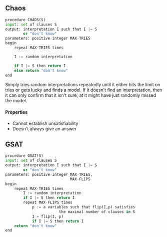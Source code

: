 ## Chaos
```python
procedure CHAOS(S)
input: set of clauses S
output: interpretation I such that I |= S
		or "don't know"
parameters: positive integer MAX-TRIES
begin
	repeat MAX-TRIES times

	I := random interpretation

	if I |= S then return I
	else return "don't know"
end
```
Simply tries random interpretations repeatedly until it either hits the limit on tries or gets lucky and finds a model. If it doesn't find an interpretation, then it can only confirm that it isn't sure; at it might have just randomly missed the model.
#### Properties
- Cannot establish unsatisfiability
- Doesn't always give an answer

## GSAT
```python
procedure GSAT(S)
input: set of clauses S
output: interpretation I such that I |= S
		or "don't know"
parameters: positive integer MAX-TRIES,
							 MAX-FLIPS
begin
	repeat MAX-TRIES times
		I := random interpretation
		if I |= S then return I
		repeat MAX-FLIPS times
			p := a variables such that flip(I,p) satisfies
						the maximal number of clauses in S
			I = flip(I, p)
			if I |= S then return I
	return "don't know"
end
```